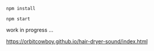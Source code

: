 
`npm install`

`npm start`

work in progress ...

https://orbitcowboy.github.io/hair-dryer-sound/index.html
